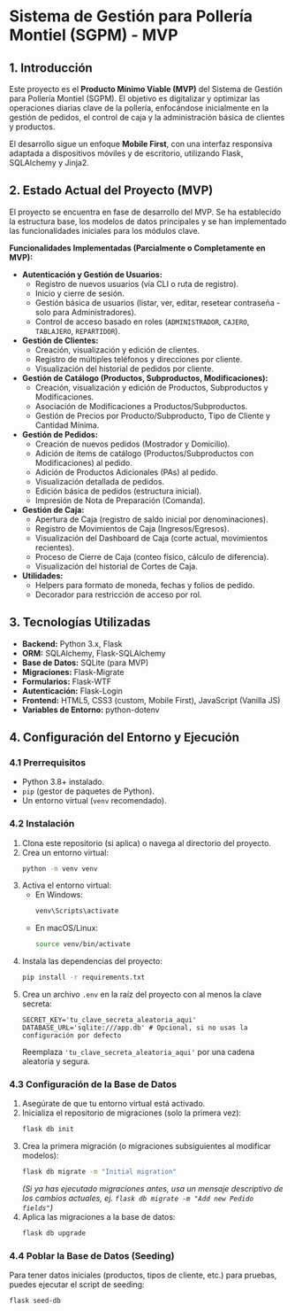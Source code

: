 # Sistema de Gestión para Pollería Montiel (SGPM) - MVP

## 1. Introducción

Este proyecto es el **Producto Mínimo Viable (MVP)** del Sistema de Gestión para Pollería Montiel (SGPM). El objetivo es digitalizar y optimizar las operaciones diarias clave de la pollería, enfocándose inicialmente en la gestión de pedidos, el control de caja y la administración básica de clientes y productos.

El desarrollo sigue un enfoque **Mobile First**, con una interfaz responsiva adaptada a dispositivos móviles y de escritorio, utilizando Flask, SQLAlchemy y Jinja2.

## 2. Estado Actual del Proyecto (MVP)

El proyecto se encuentra en fase de desarrollo del MVP. Se ha establecido la estructura base, los modelos de datos principales y se han implementado las funcionalidades iniciales para los módulos clave.

**Funcionalidades Implementadas (Parcialmente o Completamente en MVP):**

*   **Autenticación y Gestión de Usuarios:**
    *   Registro de nuevos usuarios (vía CLI o ruta de registro).
    *   Inicio y cierre de sesión.
    *   Gestión básica de usuarios (listar, ver, editar, resetear contraseña - solo para Administradores).
    *   Control de acceso basado en roles (`ADMINISTRADOR`, `CAJERO`, `TABLAJERO`, `REPARTIDOR`).
*   **Gestión de Clientes:**
    *   Creación, visualización y edición de clientes.
    *   Registro de múltiples teléfonos y direcciones por cliente.
    *   Visualización del historial de pedidos por cliente.
*   **Gestión de Catálogo (Productos, Subproductos, Modificaciones):**
    *   Creación, visualización y edición de Productos, Subproductos y Modificaciones.
    *   Asociación de Modificaciones a Productos/Subproductos.
    *   Gestión de Precios por Producto/Subproducto, Tipo de Cliente y Cantidad Mínima.
*   **Gestión de Pedidos:**
    *   Creación de nuevos pedidos (Mostrador y Domicilio).
    *   Adición de ítems de catálogo (Productos/Subproductos con Modificaciones) al pedido.
    *   Adición de Productos Adicionales (PAs) al pedido.
    *   Visualización detallada de pedidos.
    *   Edición básica de pedidos (estructura inicial).
    *   Impresión de Nota de Preparación (Comanda).
*   **Gestión de Caja:**
    *   Apertura de Caja (registro de saldo inicial por denominaciones).
    *   Registro de Movimientos de Caja (Ingresos/Egresos).
    *   Visualización del Dashboard de Caja (corte actual, movimientos recientes).
    *   Proceso de Cierre de Caja (conteo físico, cálculo de diferencia).
    *   Visualización del historial de Cortes de Caja.
*   **Utilidades:**
    *   Helpers para formato de moneda, fechas y folios de pedido.
    *   Decorador para restricción de acceso por rol.

## 3. Tecnologías Utilizadas

*   **Backend:** Python 3.x, Flask
*   **ORM:** SQLAlchemy, Flask-SQLAlchemy
*   **Base de Datos:** SQLite (para MVP)
*   **Migraciones:** Flask-Migrate
*   **Formularios:** Flask-WTF
*   **Autenticación:** Flask-Login
*   **Frontend:** HTML5, CSS3 (custom, Mobile First), JavaScript (Vanilla JS)
*   **Variables de Entorno:** python-dotenv

## 4. Configuración del Entorno y Ejecución

### 4.1 Prerrequisitos

*   Python 3.8+ instalado.
*   `pip` (gestor de paquetes de Python).
*   Un entorno virtual (`venv` recomendado).

### 4.2 Instalación

1.  Clona este repositorio (si aplica) o navega al directorio del proyecto.
2.  Crea un entorno virtual:
    ```sh
    python -m venv venv
    ```
3.  Activa el entorno virtual:
    *   En Windows:
        ```bat
        venv\Scripts\activate
        ```
    *   En macOS/Linux:
        ```bash
        source venv/bin/activate
        ```
4.  Instala las dependencias del proyecto:
    ```sh
    pip install -r requirements.txt
    ```
5.  Crea un archivo `.env` en la raíz del proyecto con al menos la clave secreta:
    ```dotenv
    SECRET_KEY='tu_clave_secreta_aleatoria_aqui'
    DATABASE_URL='sqlite:///app.db' # Opcional, si no usas la configuración por defecto
    ```
    Reemplaza `'tu_clave_secreta_aleatoria_aqui'` por una cadena aleatoria y segura.

### 4.3 Configuración de la Base de Datos

1.  Asegúrate de que tu entorno virtual está activado.
2.  Inicializa el repositorio de migraciones (solo la primera vez):
    ```sh
    flask db init
    ```
3.  Crea la primera migración (o migraciones subsiguientes al modificar modelos):
    ```sh
    flask db migrate -m "Initial migration"
    ```
    *(Si ya has ejecutado migraciones antes, usa un mensaje descriptivo de los cambios actuales, ej. `flask db migrate -m "Add new Pedido fields"`)*
4.  Aplica las migraciones a la base de datos:
    ```sh
    flask db upgrade
    ```

### 4.4 Poblar la Base de Datos (Seeding)

Para tener datos iniciales (productos, tipos de cliente, etc.) para pruebas, puedes ejecutar el script de seeding:

```sh
flask seed-db
```
